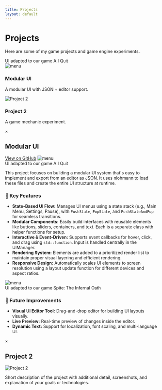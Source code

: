 ```yaml
---
title: Projects
layout: default
---
```


# Projects  
Here are some of my game projects and game engine experiments.

<div class="project-grid">

  <!-- Project 1 -->
  <div class="project-card" onclick="openModal('modal1')">
  <figcaption>UI adapted to our game A.I Quit</figcaption>
    <img src="{{ '/assets/images/menu.gif' | relative_url }}" alt="menu">
    <h3>Modular UI</h3>
    <p>A modular UI with JSON + editor support.</p>
  </div>

  <!-- Project 2 -->
  <div class="project-card" onclick="openModal('modal2')">
    <img src="/assets/images/project2.png" alt="Project 2">
    <h3>Project 2</h3>
    <p>A game mechanic experiment.</p>
  </div>

</div>

<!-- Modals -->

<!-- Modal 1 -->
<div class="modal" id="modal1">
  <div class="modal-content">
    <span class="close-button" onclick="closeModal('modal1')">&times;</span>
    <h2>Modular UI</h2><a href="https://github.com/CaptainMeehan/modular-ui" target="_blank">View on GitHub</a>
    <img src="{{ '/assets/images/menu.gif' | relative_url }}" alt="menu">
  <figcaption>UI adapted to our game A.I Quit</figcaption>
    <p>This project focuses on building a modular UI system that's easy to implement and export from an editor as JSON. It uses nlohmann to load these files and create the entire UI structure at runtime.</p>
    <h3>🔧 Key Features</h3>
    <ul>
      <li><strong>State-Based UI Flow:</strong> Manages UI menus using a state stack (e.g., Main Menu, Settings, Pause), with <code>PushState</code>, <code>PopState</code>, and <code>PushStateAndPop</code> for seamless transitions.</li>
      <li><strong>Modular Components:</strong> Easily build interfaces with reusable elements like buttons, sliders, containers, and text. Each is a separate class with helper functions for setup.</li>
      <li><strong>Interactive & Event-Driven:</strong> Supports event callbacks for hover, click, and drag using <code>std::function</code>. Input is handled centrally in the UIManager.</li>
      <li><strong>Rendering System:</strong> Elements are added to a prioritized render list to maintain proper visual layering and efficient rendering.</li>
      <li><strong>Responsive Design:</strong> Automatically scales UI elements to screen resolution using a layout update function for different devices and aspect ratios.</li>
    </ul>
    <img src="{{ '/assets/images/spite1.gif' | relative_url }}" alt="menu">
  <figcaption>UI adapted to our game Spite: The Infernal Oath</figcaption>
    <h3>🌱 Future Improvements</h3>
    <ul>
      <li><strong>Visual UI Editor Tool:</strong> Drag-and-drop editor for building UI layouts visually.</li>
      <li><strong>Live Preview:</strong> Real-time preview of changes inside the editor.</li>
      <li><strong>Dynamic Text:</strong> Support for localization, font scaling, and multi-language UI.</li>
    </ul>
  </div>
</div>

<!-- Modal 2 -->
<div class="modal" id="modal2">
  <div class="modal-content">
    <span class="close-button" onclick="closeModal('modal2')">&times;</span>
    <h2>Project 2</h2>
    <img src="/assets/images/project2.png" alt="Project 2">
    <p>Short description of the project with additional detail, screenshots, and explanation of your goals or technologies.</p>
  </div>
</div>
